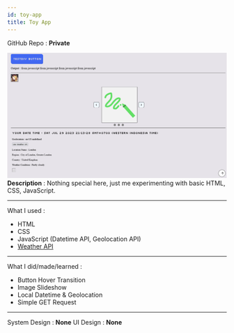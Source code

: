 ```yaml
---
id: toy-app
title: Toy App
---
```

GitHub Repo : **Private**

![](toy-app.png)  
**Description** : Nothing special here, just me experimenting with basic HTML, CSS, JavaScript.

---
What I used :
- HTML
- CSS
- JavaScript (Datetime API, Geolocation API)
- [Weather API](https://www.weatherapi.com/)
---
What I did/made/learned :
- Button Hover Transition
- Image Slideshow
- Local Datetime & Geolocation
- Simple GET Request
---
System Design : **None**
UI Design : **None**